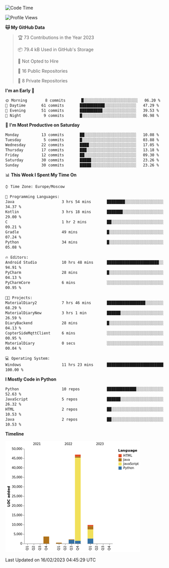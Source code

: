 <!--START_SECTION:waka-->
![Code Time](http://img.shields.io/badge/Code%20Time-30%20hrs%202%20mins-blue)

![Profile Views](http://img.shields.io/badge/Profile%20Views-3-blue)

**🐱 My GitHub Data** 

> 🏆 73 Contributions in the Year 2023
 > 
> 📦 79.4 kB Used in GitHub's Storage 
 > 
> 🚫 Not Opted to Hire
 > 
> 📜 16 Public Repositories 
 > 
> 🔑 8 Private Repositories  
 > 
**I'm an Early 🐤** 

```text
🌞 Morning        8 commits       █░░░░░░░░░░░░░░░░░░░░░░░░   06.20 % 
🌆 Daytime       61 commits       ███████████░░░░░░░░░░░░░░   47.29 % 
🌃 Evening       51 commits       ██████████░░░░░░░░░░░░░░░   39.53 % 
🌙 Night          9 commits       █░░░░░░░░░░░░░░░░░░░░░░░░   06.98 % 

```
📅 **I'm Most Productive on Saturday** 

```text
Monday          13 commits       ██░░░░░░░░░░░░░░░░░░░░░░░   10.08 % 
Tuesday          5 commits       █░░░░░░░░░░░░░░░░░░░░░░░░   03.88 % 
Wednesday       22 commits       ████░░░░░░░░░░░░░░░░░░░░░   17.05 % 
Thursday        17 commits       ███░░░░░░░░░░░░░░░░░░░░░░   13.18 % 
Friday          12 commits       ██░░░░░░░░░░░░░░░░░░░░░░░   09.30 % 
Saturday        30 commits       █████░░░░░░░░░░░░░░░░░░░░   23.26 % 
Sunday          30 commits       █████░░░░░░░░░░░░░░░░░░░░   23.26 % 

```


📊 **This Week I Spent My Time On** 

```text
⌚︎ Time Zone: Europe/Moscow

💬 Programming Languages: 
Java                     3 hrs 54 mins       ████████░░░░░░░░░░░░░░░░░   34.37 % 
Kotlin                   3 hrs 18 mins       ███████░░░░░░░░░░░░░░░░░░   29.00 % 
C                        1 hr 2 mins         ██░░░░░░░░░░░░░░░░░░░░░░░   09.21 % 
Gradle                   49 mins             █░░░░░░░░░░░░░░░░░░░░░░░░   07.24 % 
Python                   34 mins             █░░░░░░░░░░░░░░░░░░░░░░░░   05.08 % 

🔥 Editors: 
Android Studio           10 hrs 48 mins      ███████████████████████░░   94.91 % 
PyCharm                  28 mins             █░░░░░░░░░░░░░░░░░░░░░░░░   04.13 % 
PyCharmCore              6 mins              ░░░░░░░░░░░░░░░░░░░░░░░░░   00.95 % 

🐱‍💻 Projects: 
MaterialDiary2           7 hrs 46 mins       █████████████████░░░░░░░░   68.29 % 
MaterialDiaryNew         3 hrs 1 min         ██████░░░░░░░░░░░░░░░░░░░   26.59 % 
DiaryBackend             28 mins             █░░░░░░░░░░░░░░░░░░░░░░░░   04.13 % 
CopterSideMqttClient     6 mins              ░░░░░░░░░░░░░░░░░░░░░░░░░   00.95 % 
MaterialDiary            0 secs              ░░░░░░░░░░░░░░░░░░░░░░░░░   00.04 % 

💻 Operating System: 
Windows                  11 hrs 23 mins      █████████████████████████   100.00 % 

```

**I Mostly Code in Python** 

```text
Python                   10 repos            █████████████░░░░░░░░░░░░   52.63 % 
JavaScript               5 repos             ██████░░░░░░░░░░░░░░░░░░░   26.32 % 
HTML                     2 repos             ██░░░░░░░░░░░░░░░░░░░░░░░   10.53 % 
Java                     2 repos             ██░░░░░░░░░░░░░░░░░░░░░░░   10.53 % 

```


**Timeline**

![Chart not found](https://raw.githubusercontent.com/Adlemex/Adlemex/main/charts/bar_graph.png) 


 Last Updated on 16/02/2023 04:45:29 UTC
<!--END_SECTION:waka-->

